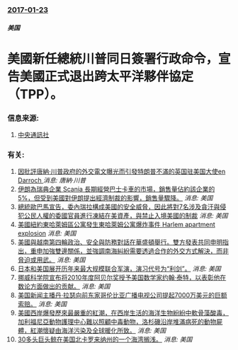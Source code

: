 ### [2017-01-23](/news/2017/01/23/index.md)

##### 美国
# 美國新任總統川普同日簽署行政命令，宣告美國正式退出跨太平洋夥伴協定（TPP）。 




### 信息来源:

1. [中央通訊社](http://www.cna.com.tw/news/firstnews/201701240010-1.aspx)

### 有关:

1. [因批評唐納·川普政府的外交電文曝光而引發特朗普不滿的英国驻美国大使en Darroch ](/zh/news/2019/07/10/因批評唐納-川普政府的外交電文曝光而引發特朗普不滿的英国驻美国大使en-Darroch.md) _消息: 唐納·川普_
2. [伊朗為瑞典企業 Scania 長期經營巴士卡車的市場，銷售量佔約該企業的5%，但受到美國對伊朗提出經濟制裁的影響，銷售量驟降。](/zh/news/2018/08/20/伊朗為瑞典企業-Scania-長期經營巴士卡車的市場-銷售量佔約該企業的5-但受到美國對伊朗提出經濟制裁的影響-銷售量.md) _消息: 美国_
3. [總統歐巴馬宣告，委內瑞拉構成美國的安全威脅，因此將對7名涉及貪汙與侵犯公民人權的委國官員進行凍結在美資產，與禁止入境美國的制裁](/zh/news/2015/03/10/總統歐巴馬宣告-委內瑞拉構成美國的安全威脅-因此將對7名涉及貪汙與侵犯公民人權的委國官員進行凍結在美資產-與禁止入境美國.md) _消息: 美国_
4. [ 美國紐約東哈萊姆區公寓發生東哈萊姆公寓爆炸事件 Harlem apartment explosion](/zh/news/2014/03/12/美國紐約東哈萊姆區公寓發生東哈萊姆公寓爆炸事件-Harlem-apartment-explosion.md) _消息: 美国_
5. [ 美國與越南第四輪政治、安全與防務對話在華盛頓舉行。雙方發表共同申明指出，重申加強雙邊關係，並強調南海糾紛需要透過合作的外交方式解決，而非脅迫或用武。](/zh/news/2011/06/17/美國與越南第四輪政治-安全與防務對話在華盛頓舉行-雙方發表共同申明指出-重申加強雙邊關係-並強調南海糾紛需要透過合作的.md) _消息: 美国_
6. [ 日本和美国展开历年来最大规模联合军演，演习代号为“利剑”。](/zh/news/2010/12/3/日本和美国展开历年来最大规模联合军演-演习代号为-利剑.md) _消息: 美国_
7. [ 挪威科学院宣布将2010年度阿贝尔奖授予美国数学家约翰·泰特，以表彰他在数论方面做出的贡献。](/zh/news/2010/03/24/挪威科学院宣布将2010年度阿贝尔奖授予美国数学家约翰-泰特-以表彰他在数论方面做出的贡献.md) _消息: 美国_
8. [美国新闻主播丹·拉瑟向前东家哥伦比亚广播电视公司提起7000万美元的巨额索赔。](/zh/news/2007/09/19/美国新闻主播丹-拉瑟向前东家哥伦比亚广播电视公司提起7000万美元的巨额索赔.md) _消息: 美国_
9. [美國西岸爆發歷來最嚴重的紅潮，在西岸生活的海洋生物紛紛中軟骨藻酸毒，加利福尼亞動物護理中心難以照顧中毒動物，洛杉磯沿岸堆滿病死的動物屍體，紅潮懷疑由海洋污染及全球暖化所致。](/zh/news/2007/05/15/美國西岸爆發歷來最嚴重的紅潮-在西岸生活的海洋生物紛紛中軟骨藻酸毒-加利福尼亞動物護理中心難以照顧中毒動物-洛杉磯沿岸堆.md) _消息: 美国_
10. [ 30多头巨头鲸在美国北卡罗来纳州的一个海湾搁浅。](/zh/news/2005/01/15/30多头巨头鲸在美国北卡罗来纳州的一个海湾搁浅.md) _消息: 美国_
